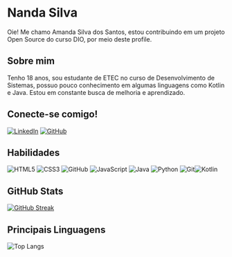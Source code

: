 # Nanda Silva 
Oie! Me chamo Amanda Silva dos Santos, estou contribuindo em um projeto Open Source do curso DIO, por meio deste profile.

## Sobre mim 
Tenho 18 anos, sou estudante de ETEC no curso de Desenvolvimento de Sistemas, possuo pouco conhecimento em algumas linguagens como Kotlin e Java. Estou em constante busca de melhoria e aprendizado.

## Conecte-se comigo!
[![LinkedIn](https://img.shields.io/badge/LinkedIn-0077B5?style=for-the-badge&logo=linkedin&logoColor=white)](https://www.linkedin.com/in/amanda-silva-7315952aa/)
[![GitHub](https://img.shields.io/badge/GitHub-100000?style=for-the-badge&logo=github&logoColor=white)](https://github.com/Nand4ssu)

## Habilidades 
![HTML5](https://img.shields.io/badge/HTML5-E34F26?style=for-the-badge&logo=html5&logoColor=white)
![CSS3](https://img.shields.io/badge/CSS3-1572B6?style=for-the-badge&logo=css3&logoColor=white)
![GitHub](https://img.shields.io/badge/GitHub-100000?style=for-the-badge&logo=github&logoColor=white)
![JavaScript](https://img.shields.io/badge/JavaScript-F7DF1E?style=for-the-badge&logo=javascript&logoColor=black)
![Java](https://img.shields.io/badge/java-%23ED8B00.svg?style=for-the-badge&logo=openjdk&logoColor=white)
![Python](https://img.shields.io/badge/python-3670A0?style=for-the-badge&logo=python&logoColor=ffdd54)
![Git](https://img.shields.io/badge/GIT-E44C30?style=for-the-badge&logo=git&logoColor=white)![Kotlin](https://img.shields.io/badge/Kotlin-0095D5?&style=for-the-badge&logo=kotlin&logoColor=white)

## GitHub Stats
[![GitHub Streak](https://streak-stats.demolab.com/?user=nand4ssu&theme=bear&background=000&border=30A3DC&dates=FFF)](https://git.io/streak-stats)

## Principais Linguagens
![Top Langs](https://github-readme-stats-git-masterrstaa-rickstaa.vercel.app/api/top-langs/?username=Nand4ssu&layout=compact&bg_color=000&border_color=30A3DC&title_color=E94D5F&text_color=FFF)
